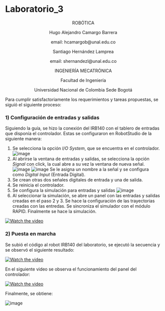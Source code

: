 # Laboratorio_3
<p align="center">
ROBÓTICA

<p align="center">
Hugo Alejandro Camargo Barrera
<p align="center">
email: hcamargob@unal.edu.co

<p align="center">
Santiago Hernández Lamprea
<p align="center">
email: shernandezl@unal.edu.co


<p align="center">
INGENIERÍA MECATRÓNICA
<p align="center">
Facultad de Ingeniería
<p align="center">
Universidad Nacional de Colombia Sede Bogotá

Para cumplir satisfactoriamente los requerimientos y tareas propuestas, se siguió el siguiente proceso:

### 1) Configuración de entradas y salidas

Siguiendo la guía, se hizo la conexión del IRB140 con el tablero de entradas que disponía el controlador. Estas se configuraron en RobotStudio de la siguiente manera:
1. Se selecciona la opción _I/O System_, que se encuentra en el controlador.
![image](https://user-images.githubusercontent.com/112737454/194687410-c56312bc-cce9-43ae-b486-540575efbc1b.png)
2. Al abrirse la ventana de entradas y salidas, se selecciona la opción _Signal_ con click, la cual abre a su vez la ventana de nueva señal. 
![image](https://user-images.githubusercontent.com/112737454/194687520-c51352df-a9fb-4157-81e1-c060891d310d.png)
![image](https://user-images.githubusercontent.com/112737454/194687526-2dbad04d-8635-4ff6-9e85-0ae5a2bedbd5.png)
Se le asigna un nombre a la señal y se configura como _Digital Input_ (Entrada Digital).
3. Se crean otras dos señales digitales de entrada y una de salida.
4. Se reinicia el controlador.
5. Se configura la simulación para entradas y salidas
![image](https://user-images.githubusercontent.com/112737454/194687733-a033029e-1d01-44d5-a252-872217ca87a1.png)
6. Al seleccionar la simulación, se abre un panel con las entradas y salidas creadas en el paso 2 y 3. Se hace la configuración de las trayectorias creadas con las entredas. Se sincroniza el simulador con el módulo RAPID. Finalmente se hace la simulación.

[![Watch the video](https://user-images.githubusercontent.com/112737454/194688205-2ae0fe15-c79b-4d1b-8bcb-7df7d76300d5.png)](https://www.youtube.com/watch?v=bMmIV-oO5IU)

### 2) Puesta en marcha
Se subió el código al robot IRB140 del laboratorio, se ejecutó la secuencia y se observó el siguiente resultado:

[![Watch the video](https://user-images.githubusercontent.com/112737454/194688703-223c5149-daf2-4678-8877-68e0fa03d440.png)](https://www.youtube.com/watch?v=93VOe-NtV4s)

En el siguiente video se observa el funcionamiento del panel del controlador:

[![Watch the video](https://user-images.githubusercontent.com/112737454/194688782-b08aed6e-91de-4c95-a3cb-ebabbdf1b756.png)](https://www.youtube.com/watch?v=Il_TQljtz2A)

Finalmente, se obtiene:


![image](https://user-images.githubusercontent.com/112737454/194687016-597f4887-6073-445d-a736-a2945d1b462b.png)
